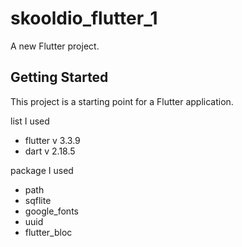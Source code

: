 # skooldio_flutter_1

A new Flutter project.

## Getting Started

This project is a starting point for a Flutter application.

list I used
- flutter v 3.3.9
- dart v 2.18.5

package I used
- path
- sqflite
- google_fonts
- uuid
- flutter_bloc
